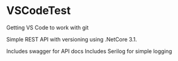 # VSCodeTest
Getting VS Code to work with git

Simple REST API with versioning using .NetCore 3.1.

Includes swagger for API docs
Includes Serilog for simple logging
